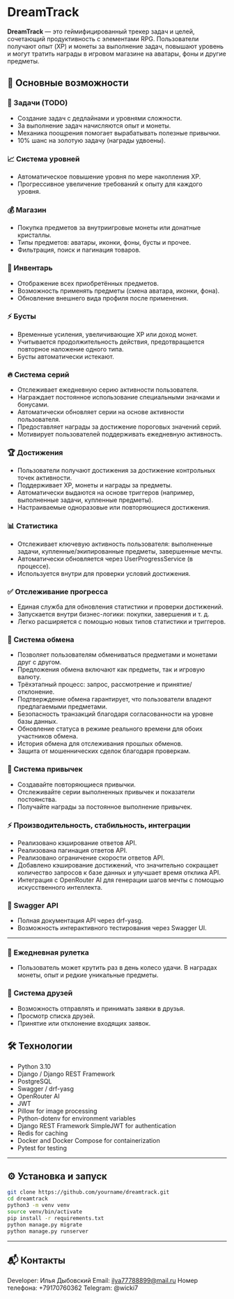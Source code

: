 # DreamTrack

**DreamTrack** — это геймифицированный трекер задач и целей, сочетающий продуктивность с элементами RPG. Пользователи получают опыт (XP) и монеты за выполнение задач, повышают уровень и могут тратить награды в игровом магазине на аватары, фоны и другие предметы.

## 🚀 Основные возможности

### 🎯 Задачи (TODO)

- Создание задач с дедлайнами и уровнями сложности.
- За выполнение задач начисляются опыт и монеты.
- Механика поощрения помогает вырабатывать полезные привычки.
- 10% шанс на золотую задачу (награды удвоены).

### 📈 Система уровней

- Автоматическое повышение уровня по мере накопления XP.
- Прогрессивное увеличение требований к опыту для каждого уровня.

### 💰 Магазин

- Покупка предметов за внутриигровые монеты или донатные кристаллы.
- Типы предметов: аватары, иконки, фоны, бусты и прочее.
- Фильтрация, поиск и пагинация товаров.

### 🎒 Инвентарь

- Отображение всех приобретённых предметов.
- Возможность применять предметы (смена аватара, иконки, фона).
- Обновление внешнего вида профиля после применения.

### ⚡ Бусты

- Временные усиления, увеличивающие XP или доход монет.
- Учитывается продолжительность действия, предотвращается повторное наложение одного типа.
- Бусты автоматически истекают.

### 🔥 Система серий

- Отслеживает ежедневную серию активности пользователя.
- Награждает постоянное использование специальными значками и бонусами.
- Автоматически обновляет серии на основе активности пользователя.
- Предоставляет награды за достижение пороговых значений серий.
- Мотивирует пользователей поддерживать ежедневную активность.

### 🏆 Достижения
- Пользователи получают достижения за достижение контрольных точек активности.
- Поддерживает XP, монеты и награды за предметы.
- Автоматически выдаются на основе триггеров (например, выполненные задачи, купленные предметы).
- Настраиваемые одноразовые или повторяющиеся достижения.

### 📊 Статистика
- Отслеживает ключевую активность пользователя: выполненные задачи, купленные/экипированные предметы, завершенные мечты.
- Автоматически обновляется через UserProgressService (в процессе).
- Используется внутри для проверки условий достижения.

### ✅ Отслеживание прогресса
- Единая служба для обновления статистики и проверки достижений.
- Запускается внутри бизнес-логики: покупки, завершения и т. д.
- Легко расширяется с помощью новых типов статистики и триггеров.

### 🔄 Система обмена
- Позволяет пользователям обмениваться предметами и монетами друг с другом.
- Предложения обмена включают как предметы, так и игровую валюту.
- Трёхэтапный процесс: запрос, рассмотрение и принятие/отклонение.
- Подтверждение обмена гарантирует, что пользователи владеют предлагаемыми предметами.
- Безопасность транзакций благодаря согласованности на уровне базы данных.
- Обновление статуса в режиме реального времени для обоих участников обмена.
- История обмена для отслеживания прошлых обменов.
- Защита от мошеннических сделок благодаря проверкам.

### 🌱 Система привычек
- Создавайте повторяющиеся привычки.
- Отслеживайте серии выполненных привычек и показатели постоянства.
- Получайте награды за постоянное выполнение привычек.

### ⚡ Производительность, стабильность, интеграции
- Реализовано кэширование ответов API.
- Реализована пагинация ответов API.
- Реализовано ограничение скорости ответов API.
- Добавлено кэширование достижений, что значительно сокращает количество запросов к базе данных и улучшает время отклика API.
- Интеграция с OpenRouter AI для генерации шагов мечты с помощью искусственного интеллекта.

### 📄 Swagger API

- Полная документация API через drf-yasg.
- Возможность интерактивного тестирования через Swagger UI.

---
### 🎰 Ежедневная рулетка
- Пользователь может крутить раз в день колесо удачи. В наградах монеты, опыт и редкие уникальные предметы.

### 🤝 Система друзей
- Возможность отправлять и принимать заявки в друзья.
- Просмотр списка друзей.
- Принятие или отклонение входящих заявок.

## 🛠️ Технологии

- Python 3.10
- Django / Django REST Framework
- PostgreSQL
- Swagger / drf-yasg
- OpenRouter AI
- JWT
- Pillow for image processing
- Python-dotenv for environment variables
- Django REST Framework SimpleJWT for authentication
- Redis for caching
- Docker and Docker Compose for containerization
- Pytest for testing

---

## ⚙️ Установка и запуск

```bash
git clone https://github.com/yourname/dreamtrack.git
cd dreamtrack
python3 -m venv venv
source venv/bin/activate
pip install -r requirements.txt
python manage.py migrate
python manage.py runserver
```

---

## 📬 Контакты

Developer: Илья Дыбовский
Email: [ilya77788899@mail.ru](mailto\:ilya77788899@mail.ru)
Номер телефона: +79170760362
Telegram: @wicki7